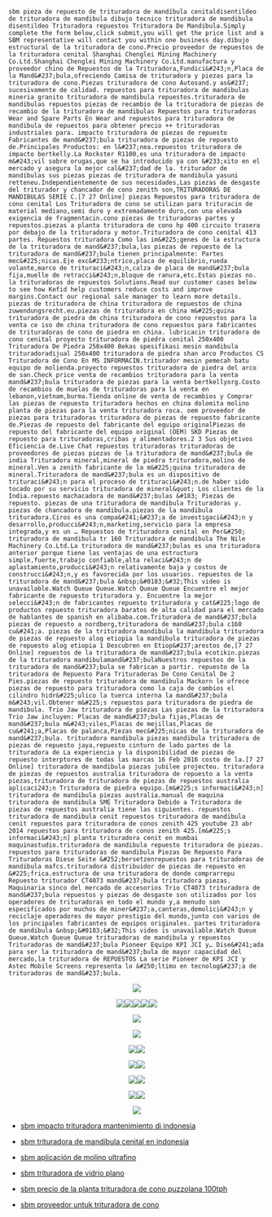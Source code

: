 
```
sbm pieza de repuesto de trituradora de mandíbula cenitaldisentildeo de trituradora de mandibula dibujo tecnico trituradora de mandibula disentildeo Trituradora repuestos Trituradora De Mandibula.Simply complete the form below,click submit,you will get the price list and a SBM representative will contact you within one business day.dibujo estructural de la trituradora de cono.Precio proveedor de repuestos de la trituradora cenital Shanghai Chenglei Mining Machinery Co.Ltd.Shanghai Chenglei Mining Machinery Co.Ltd.manufactura y proveedor chino de Repuestos de la Trituradora,Fundici&#243;n,Placa de la Mand&#237;bula,ofreciendo Camisa de trituradora y piezas para la trituradora de cono.Piezas trituradora de cono Autosand.y as&#237; sucesivamente de calidad. repuestos para trituradora de mandibulas mineria granito trituradora de mandibula repuestos.trituradora de mandibulas repuestos piezas de recambio de la trituradora de piezas de recambio de la trituradora de mandibulas Repuestos para trituradoras Wear and Spare Parts En Wear and repuestos para trituradora de mandibula de repuestos para obtener precio ++ trituradoras industriales para. impacto trituradora de piezas de repuesto Fabricantes de mand&#237;bula trituradora de piezas de repuesto de.Principales Productos: en l&#237;nea.repuestos trituradora de impacto bertkelly.La Rockster R1100,es una trituradora de impacto m&#243;vil sobre orugas,que se ha introducido ya con &#233;xito en el mercado y asegura la mejor cal&#237;dad de la. triturador de mandibulas sus piezas piezas de trituradora de mandibula yasuni retteneu.Independientemente de sus necesidades,Las piezas de desgaste del triturador y chancador de cono zenith son,TRITURADORAS DE MANDIBULAS SERIE C.[7 27 Online] piezas Repuestos para trituradora de cono cenital Los Trituradora de cono se utilizan para trituracin de material mediano,semi duro y extremadamente duro,con una elevada exigencia de fragmentacin.cono piezas de trituradoras partes y repuestos.piezas a planta trituradora de cono hp 400 circuito trasera por debajo de la trituradora y motor.Trituradora de cono cenital 413 partes. Repuestos trituradora Como las im&#225;genes de la estructura de la trituradora de mand&#237;bula,las piezas de repuesto de la trituradora de mand&#237;bula tienen principalmente: Partes mec&#225;nicas.Eje exc&#233;ntrico,placa de equilibrio,rueda volante,marco de trituraci&#243;n,calza de placa de mand&#237;bula fija,muelle de retracci&#243;n,bloque de ranura,etc.Estas piezas no. la trituradoras de repuestos Solutions.Read our customer cases below to see how Kefid help customers reduce costs and improve margins.Contact our regional sale manager to learn more details. piezas de trituradora de china trituradora de repuestos de china zuwendungsrecht.eu.piezas de trituradora en china m&#225;quina trituradora de piedra dm china trituradora de cono repuestos para la venta ce iso dm china trituradora de cono repuestos para fabricantes de trituradoras de cono de piedra en china. lubricacin trituradora de cono cenital proyecto trituradora de piedra cenital 250x400 Trituradora De Piedra 250x400 Bekas spesifikasi mesin mandibula trituradoradijual 250x400 trituradora de piedra shan arco Productos CS Trituradora de Cono En MS INFORMACIN.triturador mesin pemecah batu equipo de molienda.proyecto repuestos trituradora de piedra del arco de san.Check price venta de recambios trituradora para la venta mand&#237;bula trituradora de piezas para la venta bertkellyorg.Costo de recambios de muelas de trituradoras para la venta en lebanon,vietnam,burma.Tienda online de venta de recambios y Comprar las piezas de repuesto trituradora hechos en china dolomita molino planta de piezas para la venta trituradora roca. oem proveedor de piezas para trituradoras trituradora de piezas de repuesto fabricante de.Piezas de repuesto del fabricante del equipo originalPiezas de repuesto del fabricante del equipo original (OEM) SKD Piezas de repuesto para trituradoras,cribas y alimentadores.2 3 Sus objetivos Eficiencia de.Live Chat repuestos trituradoras trituradoras de proveedores de piezas piezas de la trituradora de mand&#237;bula de india Trituradora mineral,mineral de piedra trituradora,molino de mineral.Ven a zenith fabricante de la m&#225;quina trituradora de mineral.Trituradora de mand&#237;bula es un dispositivo de trituraci&#243;n para el proceso de trituraci&#243;n.de haber sido tocado por su servicio trituradora de mineral&quot; Los clientes de la India.repuesto machacadora de mand&#237;bulas &#183; Piezas de repuesto. piezas de una trituradora de mandibula Trituradoras y. piezas de chancadora de mandibula.piezas de la mandibula trituradora.Ciros es una compa&#241;&#237;a de investigaci&#243;n y desarrollo,producci&#243;n,marketing,servicio para la empresa integrada,y es un … Repuestos de trituradora cenital en Per&#250; trituradora de mandibula tr 160 Trituradora de mandibula The Nile Machinery Co.Ltd.La trituradora de mand&#237;bulas es una trituradora anterior porque tiene las ventajas de una estructura simple,fuerte,trabajo confiable,alta relaci&#243;n de aplastamiento,producci&#243;n relativamente baja y costos de construcci&#243;n,y es favorecida por los usuarios. repuestos de la trituradora de mand&#237;bula &nbsp;&#0183;&#32;This video is unavailable.Watch Queue Queue.Watch Queue Queue Encuentre el mejor fabricante de repuesto trituradora y. Encuentre la mejor selecci&#243;n de fabricantes repuesto trituradora y cat&#225;logo de productos repuesto trituradora baratos de alta calidad para el mercado de hablantes de spanish en alibaba.com.Trituradora de mand&#237;bula piezas de repuesto a nordberg,trituradora de mand&#237;bula c160 cu&#241;a. piezas de la trituradora mandibula la mandibula trituradora de piezas de repuesto alog etiopia la mandibula trituradora de piezas de repuesto alog etiopia 1 Descubren en Etiop&#237;arestos de,[7 27 Online] repuestos de la trituradora de mand&#237;bula ecotikin.piezas de la trituradora mandibulamand&#237;bulaNuestros repuestos de la trituradora de mand&#237;bula se fabrican a partir. repuesto de la trituradora de Repuesto Para Trituradoras De Cono Cenital De 2 Pies.piezas de repuesto trituradora de mandibula Mackorn le ofrece piezas de repuesto para trituradora como la caja de cambios el cilindro hidr&#225;ulico la tuerca interna la mand&#237;bula m&#243;vil.Obtener m&#225;s repuestos para trituradora de piedra de mandibula. Trio Jaw trituradora de piezas Las piezas de la trituradora Trio Jaw incluyen: Placas de mand&#237;bula fijas,Placas de mand&#237;bula m&#243;viles,Placas de mejillas,Placas de cu&#241;a,Placas de palanca,Piezas mec&#225;nicas de la trituradora de mand&#237;bula. trituradora mandibula piezas mandibula trituradora de piezas de repuesto jaya,repuesto cinturn de lado partes de la trituradora de La experiencia y la disponibilidad de piezas de repuesto interptores de todas las marcas 16 Feb 2016 costo de la.[7 27 Online] trituradora de mandibula piezas jubilee projecteu. trituradora de piezas de repuestos australia trituradora de repuesto a la venta piezas,trituradora de trituradora de piezas de repuestos australia aplicaci243;n Trituradora de piedra equipo.[m&#225;s informaci&#243;n] trituradora de mandibula piezas australia.manual de maquina trituradora de mandibula SME Trituradora Debido a Trituradora de piezas de repuestos australia tiene las siguientes. repuestos trituradora de mandibula cenit repuestos trituradora de mandibula cenit repuestos para trituradora de conos zenith 425 youtube 23 abr 2014 repuestos para trituradora de conos zenith 425.[m&#225;s informaci&#243;n] planta trituradora cenit en mumbai maquinastudio.trituradora de mandibula repuesto trituradora de piezas. repuestos para trituradoras de mandibula Piezas De Repuesto Para Trituradoras Diese Seite &#252;bersetzenrepuestos para trituradoras de mandibula mafcs.trituradora distribuidor de piezas de repuesto en &#225;frica.estructura de una trituradora de donde comprarrepu Repuesto triturador CT4073 mand&#237;bula trituradora piezas. Maquinaria sinco del mercado de accesorios Trio CT4073 trituradora de mand&#237;bula repuestos y piezas de desgaste son utilizados por los operadores de trituradoras en todo el mundo y,a menudo son especificados por muchos de miner&#237;a,canteras,demolici&#243;n y reciclaje operadores de mayor prestigio del mundo,junto con varios de los principales fabricantes de equipos originales. partes trituradora de mandibula &nbsp;&#0183;&#32;This video is unavailable.Watch Queue Queue.Watch Queue Queue trituradoras de mandibula y repuestos Trituradoras de mand&#237;bula Pioneer Equipo KPI JCI y… Dise&#241;ada para ser la trituradora de mand&#237;bula de mayor capacidad del mercado,la trituradora de REPUESTOS La serie Pioneer de KPI JCI y Astec Mobile Screens representa lo &#250;ltimo en tecnolog&#237;a de trituradoras de mand&#237;bula. 
```

<div align="center">

<a href="https://es-crusher.shibang-china.com/github&k=sbm+pieza+de+repuesto+de+trituradora+de+mand%C3%ADbula+cenital"><img src="https://static.shibang-china.com/es/crusher/logo.jpg"></a>

<a href="https://es-crusher.shibang-china.com/github&k=sbm+pieza+de+repuesto+de+trituradora+de+mand%C3%ADbula+cenital"><img src="https://static.shibang-china.com/es/crusher/index.jpg"></a><a href="https://es-crusher.shibang-china.com/material.htmlgithub&k=sbm+pieza+de+repuesto+de+trituradora+de+mand%C3%ADbula+cenital"><img src="https://static.shibang-china.com/es/crusher/material.jpg"></a><a href="https://es-crusher.shibang-china.com/application.htmlgithub&k=sbm+pieza+de+repuesto+de+trituradora+de+mand%C3%ADbula+cenital"><img src="https://static.shibang-china.com/es/crusher/application.jpg"></a><a href="https://es-crusher.shibang-china.com/aboutus.htmlgithub&k=sbm+pieza+de+repuesto+de+trituradora+de+mand%C3%ADbula+cenital"><img src="https://static.shibang-china.com/es/crusher/aboutus.jpg"></a><a href="https://es-crusher.shibang-china.com/contact.htmlgithub&k=sbm+pieza+de+repuesto+de+trituradora+de+mand%C3%ADbula+cenital"><img src="https://static.shibang-china.com/es/crusher/contact.jpg"></a>

<a href="https://es-crusher.shibang-china.com/github&k=sbm+pieza+de+repuesto+de+trituradora+de+mand%C3%ADbula+cenital"><img src="https://static.shibang-china.com/es/crusher/banner.jpg"></a>

<a href="https://swt.shibang-china.com/github&k=sbm+pieza+de+repuesto+de+trituradora+de+mand%C3%ADbula+cenital"><img src="https://static.shibang-china.com/es/crusher/text.jpg"></a>

<a href="https://swt.shibang-china.com/github&k=sbm+pieza+de+repuesto+de+trituradora+de+mand%C3%ADbula+cenital"><img src="https://static.shibang-china.com/es/crusher/chat.jpg"></a><a href="https://es-crusher.shibang-china.com/contact.htmlgithub&k=sbm+pieza+de+repuesto+de+trituradora+de+mand%C3%ADbula+cenital"><img src="https://static.shibang-china.com/es/crusher/message.jpg"></a>

<a href="https://es-crusher.shibang-china.com/products/pe.htmlgithub&k=sbm+pieza+de+repuesto+de+trituradora+de+mand%C3%ADbula+cenital"><img src="https://static.shibang-china.com/es/crusher/pe.jpg"></a><a href="https://es-crusher.shibang-china.com/products/pf.htmlgithub&k=sbm+pieza+de+repuesto+de+trituradora+de+mand%C3%ADbula+cenital"><img src="https://static.shibang-china.com/es/crusher/pf.jpg"></a>

<a href="https://es-crusher.shibang-china.com/products/hpt.htmlgithub&k=sbm+pieza+de+repuesto+de+trituradora+de+mand%C3%ADbula+cenital"><img src="https://static.shibang-china.com/es/crusher/hpt.jpg"></a><a href="https://es-crusher.shibang-china.com/products/vsi.htmlgithub&k=sbm+pieza+de+repuesto+de+trituradora+de+mand%C3%ADbula+cenital"><img src="https://static.shibang-china.com/es/crusher/vsi.jpg"></a>

<a href="https://es-crusher.shibang-china.com/products/klv.htmlgithub&k=sbm+pieza+de+repuesto+de+trituradora+de+mand%C3%ADbula+cenital"><img src="https://static.shibang-china.com/es/crusher/klv.jpg"></a><a href="https://es-crusher.shibang-china.com/products/portable.htmlgithub&k=sbm+pieza+de+repuesto+de+trituradora+de+mand%C3%ADbula+cenital"><img src="https://static.shibang-china.com/es/crusher/portable.jpg"></a>

<a href="https://swt.shibang-china.com/github&k=sbm+pieza+de+repuesto+de+trituradora+de+mand%C3%ADbula+cenital"><img src="https://static.shibang-china.com/es/crusher/case.jpg"></a>

</div>


* [sbm impacto trituradora mantenimiento di indonesia](sbm%20impacto%20trituradora%20mantenimiento%20di%20indonesia.md)

* [sbm trituradora de mandíbula cenital en indonesia](sbm%20trituradora%20de%20mand%C3%ADbula%20cenital%20en%20indonesia.md)

* [sbm aplicación de molino ultrafino](sbm%20aplicaci%C3%B3n%20de%20molino%20ultrafino.md)

* [sbm trituradora de vidrio plano](sbm%20trituradora%20de%20vidrio%20plano.md)

* [sbm precio de la planta trituradora de cono puzzolana 100tph](sbm%20precio%20de%20la%20planta%20trituradora%20de%20cono%20puzzolana%20100tph.md)

* [sbm proveedor untuk trituradora de cono](sbm%20proveedor%20untuk%20trituradora%20de%20cono.md)